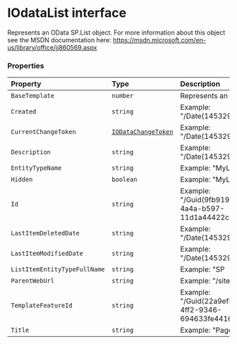 # IOdataList interface





Represents an OData SP.List object. For more information about this object 
see the MSDN documentation here: 
https://msdn.microsoft.com/en-us/library/office/jj860569.aspx




### Properties

| Property	   | Type	| Description|
|:-------------|:-------|:-----------|
|`BaseTemplate`      | `number` | Represents an OData SP |
|`Created`      | `string` | Example: "/Date(1453294804000)/" |
|`CurrentChangeToken`      | [`IODataChangeToken`](../sp-client-base/iodatachangetoken.md) | Example: "/Date(1453294804000)/" |
|`Description`      | `string` | Example: "/Date(1453294804000)/" |
|`EntityTypeName`      | `string` | Example: "MyListTitleList" |
|`Hidden`      | `boolean` | Example: "MyListTitleList" |
|`Id`      | `string` | Example: "/Guid(9fb9199b-65f2-4a4a-b597-11d1a44422c1)/" |
|`LastItemDeletedDate`      | `string` | Example: "/Date(1453294809000)/" |
|`LastItemModifiedDate`      | `string` | Example: "/Date(1453294809000)/" |
|`ListItemEntityTypeFullName`      | `string` | Example: "SP |
|`ParentWebUrl`      | `string` | Example: "/sites/PubSite" |
|`TemplateFeatureId`      | `string` | Example: "/Guid(22a9ef51-737b-4ff2-9346-694633fe4416)/" |
|`Title`      | `string` | Example: "Pages" |





